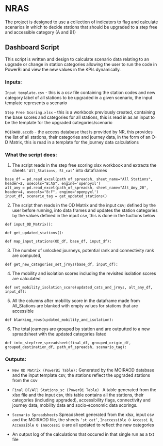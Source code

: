 # NRAS

The project is designed to use a collection of indicators to flag and calculate scenarios in which to decide stations that should be upgraded to a step free and accessible category (A and B1)


## Dashboard Script

This script is written and design to calculate scenario data relating to an upgrade or change in station categories allowing the user to run the code in PowerBi and view the new values in the KPIs dynamically. 

### Inputs:

`Input template.csv` - this is a csv file containing the station codes and new category label of all stations to be upgraded in a given scenario, the input template represents a scenario 

`Step Free Scoring.xlsx` - this is a workbook previously created, containing the base scores and categories for all stations, this is read in as an input to be the template for the upgraded categories/scenario 

`MOIRAOD.accdb` - the access database that is provided by NR, this provides the list of all stations, their categories and journey data, in the form of an O-D Matrix, this is read in a template for the journey data calculations 

### What the script does: 


1. The script reads in the step free scoring xlsx workbook and extracts the sheets `‘All_Stations, St_cat’` into dataframes 
```
base_df = pd.read_excel(path_of_spreadsh, sheet_name="All Stations", header=2, usecols="B:AS", engine='openpyxl')
alt_any = pd.read_excel(path_of_spreadsh, sheet_name="Alt_Any_20", header=4, usecols="B:F", engine='openpyxl')
input_df, scenario_tag = get_updated_stations()
```

2. The script then reads in the OD Matrix and the input csv; defined by the user before running, into data frames and updates the station categories by the values defined in the input csv, this is done in the fuctions below
```
def input_OD_Matrix():

def get_updated_stations():

def map_input_stations(OD_df, base_df, input_df):
```

3. The number of unlocked journeys, potential rank and connectivity rank are computed, 
```
def get_new_categories_set_jrnys(base_df, input_df):
```

4. The mobility and isolation scores including the revisited isolation scores are calculated  
```
def set_mobility_isolation_score(updated_cats_and_jrnys, alt_any_df, input_df):
```

5. All the columns after mobility score in the dataframe made from All_Stations are blanked with empty values for stations that are accessible 
```
def blanking_rows(updated_mobility_and_isolation):
```

6. The total journeys are grouped by station and are outputted to a new spreadsheet with the updated categories listed 
```
def into_stepfree_spreadsheet(final_df, grouped_origin_df, grouped_destination_df, path_of_spreadsh, scenario_tag):
```

### Outputs: 

- `New OD Matrix (PowerBi Table):` Generated by the MOIRAOD database and the input template csv, the stations reflect the upgraded stations from the csv 

- `Final DF/All Stations_sc (PowerBi Table) ` A table generated from the xlsx file and the input csv, this table contains all the stations, their categories (including upgraded), accessibility flags, connectivity and journey data, mobility data and socio-economic data scorings. 

- `Scenario Spreadsheets` Spreadsheet generated from the xlsx, input csv and the MOIRAOD file, the sheets `‘st_cat’`, `Inaccessible O Accessi D`, `Accessible O Inaccessi D` are all updated to reflect the new categories

- An output log of the calculations that occured in that single run as a txt file
